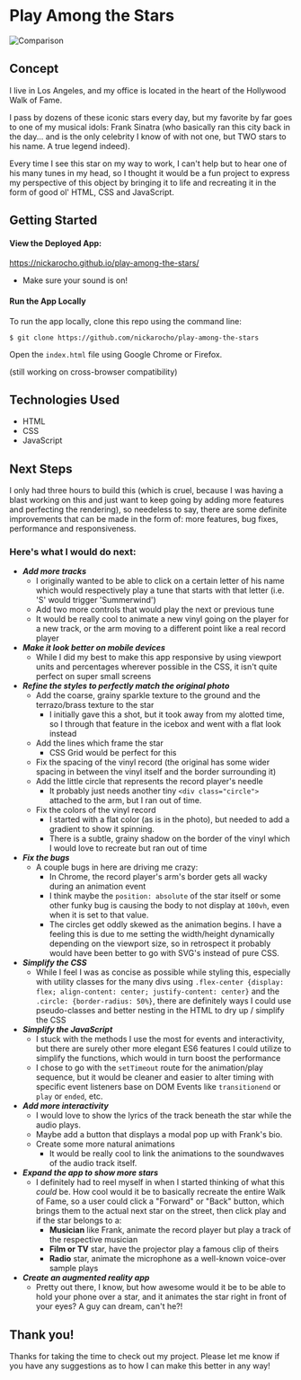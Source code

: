 # Play Among the Stars
 
![Comparison](https://i.imgur.com/E9H2F8P.jpg)

## Concept

I live in Los Angeles, and my office is located in the heart of the Hollywood Walk of Fame. 

I pass by dozens of these iconic stars every day, but my favorite by far goes to one of my musical idols: Frank Sinatra (who basically ran this city back in the day... and is the only celebrity I know of with not one, but TWO stars to his name. A true legend indeed).

Every time I see this star on my way to work, I can't help but to hear one of his many tunes in my head, so I thought it would be a fun project to express my perspective of this object by bringing it to life and recreating it in the form of good ol' HTML, CSS and JavaScript.

## Getting Started

#### View the Deployed App:

https://nickarocho.github.io/play-among-the-stars/

* Make sure your sound is on!

#### Run the App Locally
To run the app locally, clone this repo using the command line:

`$ git clone https://github.com/nickarocho/play-among-the-stars`

Open the `index.html` file using Google Chrome or Firefox.

(still working on cross-browser compatibility)

## Technologies Used

* HTML
* CSS
* JavaScript

## Next Steps

I only had three hours to build this (which is cruel, because I was having a blast working on this and just want to keep going by adding more features and perfecting the rendering), so needeless to say, there are some definite improvements that can be made in the form of: more features, bug fixes, performance and responsiveness.

### Here's what I would do next:
* _**Add more tracks**_
  * I originally wanted to be able to click on a certain letter of his name which would respectively play a tune that starts with that letter (i.e. 'S' would trigger 'Summerwind')
  * Add two more controls that would play the next or previous tune
  * It would be really cool to animate a new vinyl going on the player for a new track, or the arm moving to a different point like a real record player
* _**Make it look better on mobile devices**_
  * While I did my best to make this app responsive by using viewport units and percentages wherever possible in the CSS, it isn't quite perfect on super small screens
* _**Refine the styles to perfectly match the original photo**_
  * Add the coarse, grainy sparkle texture to the ground and the terrazo/brass texture to the star
    * I initially gave this a shot, but it took away from my alotted time, so I through that feature in the icebox and went with a flat look instead
  * Add the lines which frame the star
    * CSS Grid would be perfect for this
  * Fix the spacing of the vinyl record (the original has some wider spacing in between the vinyl itself and the border surrounding it)
  * Add the little circle that represents the record player's needle
    * It probably just needs another tiny `<div class="circle">` attached to the arm, but I ran out of time.
  * Fix the colors of the vinyl record
    * I started with a flat color (as is in the photo), but needed to add a gradient to show it spinning.
    * There is a subtle, grainy shadow on the border of the vinyl which I would love to recreate but ran out of time
* _**Fix the bugs**_
  * A couple bugs in here are driving me crazy:
    * In Chrome, the record player's arm's border gets all wacky during an animation event
    * I think maybe the `position: absolute` of the star itself or some other funky bug is causing the body to not display at `100vh`, even when it is set to that value.
    * The circles get oddly skewed as the animation begins. I have a feeling this is due to me setting the width/height dynamically depending on the viewport size, so in retrospect it probably would have been better to go with SVG's instead of pure CSS.
* _**Simplify the CSS**_
  * While I feel I was as concise as possible while styling this, especially with utility classes for the many divs using `.flex-center {display: flex; align-content: center; justify-content: center}` and the `.circle: {border-radius: 50%}`, there are definitely ways I could use pseudo-classes and better nesting in the HTML to dry up / simplify the CSS
* _**Simplify the JavaScript**_
  * I stuck with the methods I use the most for events and interactivity, but there are surely other more elegant ES6 features I could utilize to simplify the functions, which would in turn boost the performance
  * I chose to go with the `setTimeout` route for the animation/play sequence, but it would be cleaner and easier to alter timing with specific event listeners base on DOM Events like `transitionend` or `play` or `ended`, etc.
* _**Add more interactivity**_
  * I would love to show the lyrics of the track beneath the star while the audio plays.
  * Maybe add a button that displays a modal pop up with Frank's bio.
  * Create some more natural animations
    * It would be really cool to link the animations to the soundwaves of the audio track itself.
* _**Expand the app to show more stars**_
  * I definitely had to reel myself in when I started thinking of what this _could_ be. How cool would it be to basically recreate the entire Walk of Fame, so a user could click a "Forward" or "Back" button, which brings them to the actual next star on the street, then click play and if the star belongs to a:
    * **Musician** like Frank, animate the record player but play a track of the respective musician
    * **Film or TV** star, have the projector play a famous clip of theirs
    * **Radio** star, animate the microphone as a well-known voice-over sample plays
* _**Create an augmented reality app**_
  * Pretty out there, I know, but how awesome would it be to be able to hold your phone over a star, and it animates the star right in front of your eyes? A guy can dream, can't he?!

## Thank you!

Thanks for taking the time to check out my project. Please let me know if you have any suggestions as to how I can make this better in any way!
